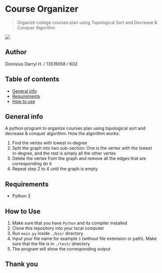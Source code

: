 # Course Organizer
> Organize college courses plan using Topological Sort and Decrease &amp; Conquer Algorithm

![](https://img.shields.io/badge/Made%20with-Python-blue)

## Author
Dionisius Darryl H. / 13519058 / K02
         
## Table of contents
* [General info](#general-info)
* [Requirements](#requirements)
* [How to use](#how-to-use)

## General info
A python program to organize courses plan using topological sort and decrease &amp; conquer algorithm.
How the algorithm works:
1. Find the vertex with lowest in-degree
2. Split the graph into two sub-section: One is the vertex with the lowest in-degree, and the rest is simply all the other vertex
3. Delete the vertex from the graph and remove all the edges that are corresponding do it
4. Repeat step 2 to 4 until the graph is empty

## Requirements
* Python 3

## How to Use
1. Make sure that you have ```Python``` and its compiler installed
2. Clone this repository into your local computer
3. Run ```main.py``` inside ```./bin/``` directory
4. Input your file name for example ```3``` (without file extension or path). Make sure that the file is in ```./test/``` directory
5. The program will show the corresponding output

## Thank you
